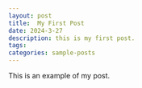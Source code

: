```yaml
---
layout: post
title:  My First Post
date: 2024-3-27
description: this is my first post.
tags: 
categories: sample-posts
---
```


This is an example of my post.
